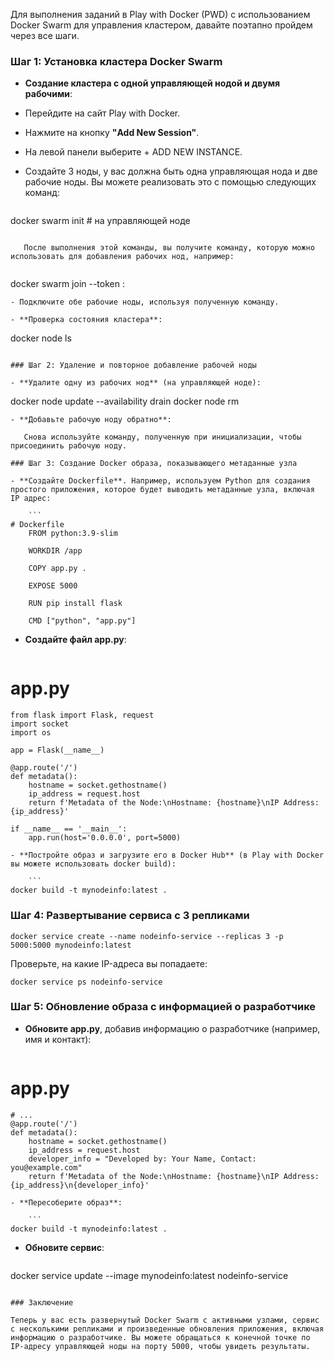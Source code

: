 Для выполнения заданий в Play with Docker (PWD) с использованием Docker Swarm для управления кластером, давайте поэтапно пройдем через все шаги.

### Шаг 1: Установка кластера Docker Swarm

- **Создание кластера с одной управляющей нодой и двумя рабочими**:

- Перейдите на сайт Play with Docker.

- Нажмите на кнопку **"Add New Session"**.

- На левой панели выберите + ADD NEW INSTANCE.

- Создайте 3 ноды, у вас должна быть одна управляющая нода и две рабочие ноды. Вы можете реализовать это с помощью следующих команд:

   ```
docker swarm init  # на управляющей ноде
```

   После выполнения этой команды, вы получите команду, которую можно использовать для добавления рабочих нод, например:
   
   ```
docker swarm join --token <TOKEN> <MANAGER-IP>:<PORT>
```
- Подключите обе рабочие ноды, используя полученную команду.

- **Проверка состояния кластера**:

   ```
docker node ls
```

### Шаг 2: Удаление и повторное добавление рабочей ноды

- **Удалите одну из рабочих нод** (на управляющей ноде):

   ```
docker node update --availability drain <WORKER-NODE-ID>
   docker node rm <WORKER-NODE-ID>
```
- **Добавьте рабочую ноду обратно**:

   Снова используйте команду, полученную при инициализации, чтобы присоединить рабочую ноду.

### Шаг 3: Создание Docker образа, показывающего метаданные узла

- **Создайте Dockerfile**. Например, используем Python для создания простого приложения, которое будет выводить метаданные узла, включая IP адрес:

    ```
# Dockerfile
    FROM python:3.9-slim

    WORKDIR /app

    COPY app.py .

    EXPOSE 5000

    RUN pip install flask

    CMD ["python", "app.py"]
```
- **Создайте файл app.py**:

    ```
# app.py
    from flask import Flask, request
    import socket
    import os

    app = Flask(__name__)

    @app.route('/')
    def metadata():
        hostname = socket.gethostname()
        ip_address = request.host
        return f'Metadata of the Node:\nHostname: {hostname}\nIP Address: {ip_address}'

    if __name__ == '__main__':
        app.run(host='0.0.0.0', port=5000)
```
- **Постройте образ и загрузите его в Docker Hub** (в Play with Docker вы можете использовать docker build):

    ```
docker build -t mynodeinfo:latest .
```

### Шаг 4: Развертывание сервиса с 3 репликами

```
docker service create --name nodeinfo-service --replicas 3 -p 5000:5000 mynodeinfo:latest
```

Проверьте, на какие IP-адреса вы попадаете:

```
docker service ps nodeinfo-service
```

### Шаг 5: Обновление образа с информацией о разработчике

- **Обновите app.py**, добавив информацию о разработчике (например, имя и контакт):

    ```
# app.py
    # ...
    @app.route('/')
    def metadata():
        hostname = socket.gethostname()
        ip_address = request.host
        developer_info = "Developed by: Your Name, Contact: you@example.com"
        return f'Metadata of the Node:\nHostname: {hostname}\nIP Address: {ip_address}\n{developer_info}'
```
- **Пересоберите образ**:

    ```
docker build -t mynodeinfo:latest .
```
- **Обновите сервис**:

    ```
docker service update --image mynodeinfo:latest nodeinfo-service
```

### Заключение

Теперь у вас есть развернутый Docker Swarm с активными узлами, сервис с несколькими репликами и произведенные обновления приложения, включая информацию о разработчике. Вы можете обращаться к конечной точке по IP-адресу управляющей ноды на порту 5000, чтобы увидеть результаты.
